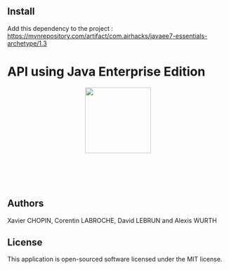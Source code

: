 ## Install

Add this dependency to the project : 
https://mvnrepository.com/artifact/com.airhacks/javaee7-essentials-archetype/1.3

# API using Java Enterprise Edition
<p align="center"><img style="margin-bottom:3em;" width="150"src="http://www.monitis.com/blog/wp-content/uploads/uploads/2012/03/jboss_logo2.jpg"> 
</p>  <br>


## Authors

Xavier CHOPIN, Corentin LABROCHE, David LEBRUN and Alexis WURTH


## License

This application is open-sourced software licensed under the MIT license.
